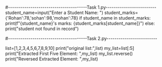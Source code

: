 #---------------------------------------Task 1.py-------------------------
student_name=input("Enter a Student Name: ")
student_marks={'Rohan':78,'sohan':98,'mohan':78}
if student_name in student_marks:
    print(f"{student_name}'s marks: {student_marks[student_name]}")
else:
    print("student not found in record")


#---------------------------------------Task 2.py-------------------------

list=[1,2,3,4,5,6,7,8,9,10]
print("original list:",list)
my_list=list[:5]
print("Extracted First Five Element: ",my_list)
my_list.reverse()
print("Reversed Extracted Element: ",my_list)

